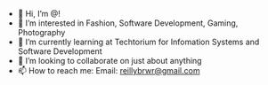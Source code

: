 - 👋 Hi, I’m @!
- 👀 I’m interested in Fashion, Software Development, Gaming, Photography
- 🌱 I’m currently learning at Techtorium for Infomation Systems and Software Development
- 💞️ I’m looking to collaborate on just about anything
- 📫 How to reach me: Email: reillybrwr@gmail.com

<!---
Jaded93/Jaded93 is a ✨ special ✨ repository because its `README.md` (this file) appears on your GitHub profile.
You can click the Preview link to take a look at your changes.
--->
